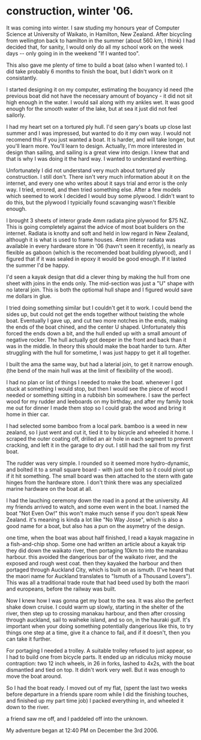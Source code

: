 # construction, winter '06.

It was coming into winter. I saw studing my honours year of Computer Science 
at University of Waikato, in Hamilton, New Zealand. 
After bicycling from wellington back to hamilton in the summer (about 560 km, 
I think) I had decided that, for sanity, I would only do all my school work on 
the week days -- only going in in the weekend "If I wanted too". 

This also gave me plenty of time to build a boat (also when I wanted to). I did
take probably 6 months to finish the boat, but I didn't work on it consistantly.

I started designing it on my computer, estimating the bouyancy id need (the 
previous boat did not have the necessary amount of boyancy - it did not sit high
enough in the water. I would sail along with my ankles wet. 
It was good enough for the smooth water of the lake, but at sea it just did not
feel sailorly.

I had my heart set on a tortured ply hull. I'd seen gary's boats up close last 
summer and I was impressed, but wanted to do it my own way. I would not recomend
this if you just wanted a boat. It is harder, and will take longer, but you'll 
learn more. You'll learn to design. Actually, I'm more interested in design than
sailing, and sailing is a great view into design. I knew that and that is why I 
was doing it the hard way. I wanted to understand everthing. 

Unfortunately I did not understand very much about tortured ply construction. 
I still don't. There isn't very much information about it on the internet, and
every one who writes about it says trial and error is the only way. I tried, 
errored, and then tried something else. After a few models which seemed to work
I decided I would buy some plywood. I didn't want to do this, but the plywood
I typicially found scavanging wasn't flexible enough.

I brought 3 sheets of interor grade 4mm radiata pine plywood for $75 NZ. This
is going completely against the advice of most boat builders on the internet.
Radiata is knotty and soft and held in low regard in New Zealand, although it
is what is used to frame houses. 4mm interor radiata was available in every 
hardware store in '06 (havn't seen it recently), is nearly as flexible as gaboon
(which is the recomended boat building plywood), and I figured that if it was 
sealed in epoxy it would be good enough. If it lasted the summer I'd be happy.

I'd seen a kayak design that did a clever thing by making the hull from one sheet 
with joins in the ends only. The mid-section was just a "U" shape with no lateral 
join. This is both the optiomal hull shape and I figured would save me dollars in
glue. 

I tried doing something similar but I couldn't get it to work. I could bend the 
sides up, but could not get the ends together without twisting the whole boat. 
Eventually I gave up, and cut two more notches in the ends, making the ends of 
the boat chined, and the center U shaped. Unfortunately this forced the ends
down a bit, and the hull ended up with a small amount of negative rocker. The hull
actually got deeper in the front and back than it was in the middle. In theory 
this should make the boat harder to turn. After struggling with the hull for 
sometime, I was just happy to get it all together. 

I built the ama the same way, but had a laterial join, to get it narrow enough.
(the bend of the main hull was at the limit of flexibility of the wood). 

I had no plan or list of things I needed to make the boat. whenever I got stuck
at something I would stop, but then I would see the piece of wood I needed or
something sitting in a rubbish bin somewhere. I saw the perfect wood for my
rudder and leeboards on my birthday, and after my family took me out for dinner
I made them stop so I could grab the wood and bring it home in thier car.

I had selected some bamboo from a local park. bamboo is a weed in new zealand, 
so I just went and cut it, tied it to by bicycle and wheeled it home. I scraped
the outer coating off, drilled an air hole in each segment to prevent cracking,
and left it in the garage to dry out. I still had the sail from my first boat.

The rudder was very simple. I rounded so it seemed more hydro-dynamic, and bolted 
it to a small square board - with just one bolt so it could pivot up if it hit 
something. The small board was then attached to the stern with gate hinges from
the hardware store. I don't think there was any specialized marine hardware on 
the boat at all.

I had the lauching ceremony down the road in a pond at the university. All my 
friends arrived to watch, and some even went in the boat. I named the boat 
"Not Even Ow!" this won't make much sense if you don't speak New Zealand. 
it's meaning is kinda a lot like "No Way Josse", which is also a good name
for a boat, but also has a pun on the asymetry of the design.

one time, when the boat was about half finished, I read a kayak magazine in a 
fish-and-chip shop. Some one had written an article about a kayak trip they did
down the waikato river, then portaging 10km to into the manakau harbour. this 
avoided the dangerious bar of the waikato river, and the exposed and rough west 
coat. then they kayaked the harbour and then portaged through Auckland City, 
which is built on as ismuth. (I've heard that the maori name for Auckland 
translates to "Ismuth of a Thousand Lovers"). This was all a traditional 
trade route that had beed used by both the maori and europeans, before the 
railway was built. 

Now I knew how I was gonna get my boat to the sea. It was also the perfect shake 
down cruise. I could warm up slowly, starting in the shelter of the river, then 
step up to crossing manakau harbour, and then after crossing through auckland, sail
to waiheke island, and so on, in the hauraki gulf. It's important when your doing
something potentially dangerious like this, to try things one step at a time,
give it a chance to fail, and if it doesn't, then you can take it further.

For portaging I needed a trolley. A suitable trolley refused to just appear, 
so I had to build one from bicycle parts. It ended up an ridiculus micky mouse 
contraption: two 12 inch wheels, in 26 in forks, lashed to 4x2s, with the boat 
dismantled and tied on top. It didn't work very well. But it was enough to 
move the boat around.

So I had the boat ready. I moved out of my flat, (spent the last two weeks before 
departure in a friends spare room while I did the finishing touches, and finished
up my part time job) I packed everything in, and wheeled it down to the river.

a friend saw me off, and I paddeled off into the unknown. 

My adventure began at 12:40 PM on December the 3rd 2006.

